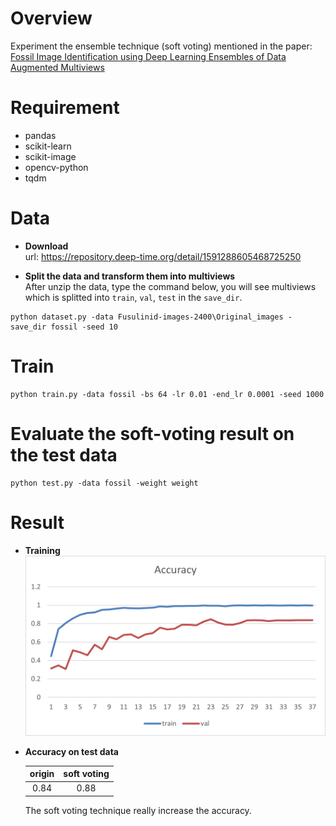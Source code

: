 # Overview
Experiment the ensemble technique (soft voting) mentioned in the paper:  
[Fossil Image Identification using Deep Learning
Ensembles of Data Augmented Multiviews](https://arxiv.org/abs/2302.08062)

# Requirement
- pandas
- scikit-learn
- scikit-image
- opencv-python
- tqdm

# Data
- __Download__   
url: https://repository.deep-time.org/detail/1591288605468725250

- __Split the data and transform them into multiviews__  
After unzip the data, type the command below, you will see multiviews which is splitted into `train`, `val`, `test` in the `save_dir`.
```
python dataset.py -data Fusulinid-images-2400\Original_images -save_dir fossil -seed 10
```

# Train
```
python train.py -data fossil -bs 64 -lr 0.01 -end_lr 0.0001 -seed 1000
```

# Evaluate the soft-voting result on the test data
```
python test.py -data fossil -weight weight
```

# Result
- __Training__  
![](assets/acc.png)

- __Accuracy on test data__  

  | origin  | soft voting |
  | :-----: | :-----:     |
  | 0.84 | 0.88 |  
  
  The soft voting technique really increase the accuracy.
